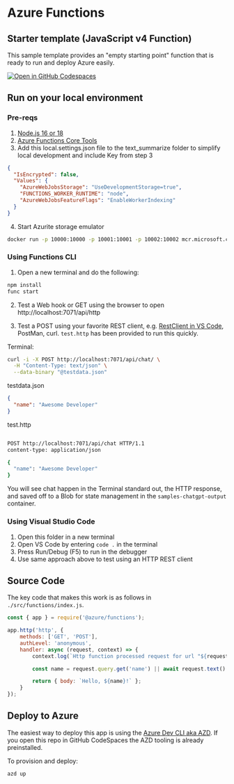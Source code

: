 # Azure Functions
## Starter template (JavaScript v4 Function)

This sample template provides an "empty starting point" function that is ready to run and deploy Azure easily.  

[![Open in GitHub Codespaces](https://github.com/codespaces/badge.svg)](https://github.com/codespaces/new?hide_repo_select=true&ref=main&repo=575770869)

## Run on your local environment

### Pre-reqs
1) [Node.js 16 or 18](https://www.nodejs.org/) 
2) [Azure Functions Core Tools](https://learn.microsoft.com/en-us/azure/azure-functions/functions-run-local?tabs=v4%2Cmacos%2Ccsharp%2Cportal%2Cbash#install-the-azure-functions-core-tools)
3) Add this local.settings.json file to the text_summarize folder to simplify local development and include Key from step 3
```json
{
  "IsEncrypted": false,
  "Values": {
    "AzureWebJobsStorage": "UseDevelopmentStorage=true",
    "FUNCTIONS_WORKER_RUNTIME": "node",
    "AzureWebJobsFeatureFlags": "EnableWorkerIndexing"
  }
}
```
4) Start Azurite storage emulator
```bash
docker run -p 10000:10000 -p 10001:10001 -p 10002:10002 mcr.microsoft.com/azure-storage/azurite
```

### Using Functions CLI
1) Open a new terminal and do the following:

```bash
npm install
func start
```
2) Test a Web hook or GET using the browser to open http://localhost:7071/api/http

3) Test a POST using your favorite REST client, e.g. [RestClient in VS Code](https://marketplace.visualstudio.com/items?itemName=humao.rest-client), PostMan, curl.  `test.http` has been provided to run this quickly.   

Terminal:
```bash
curl -i -X POST http://localhost:7071/api/chat/ \
  -H "Content-Type: text/json" \
  --data-binary "@testdata.json"
```

testdata.json
```json
{
  "name": "Awesome Developer"
}
```

test.http
```bash

POST http://localhost:7071/api/chat HTTP/1.1
content-type: application/json

{
  "name": "Awesome Developer"
}
```

You will see chat happen in the Terminal standard out, the HTTP response, and saved off to a Blob for state management in the `samples-chatgpt-output` container.  

### Using Visual Studio Code
1) Open this folder in a new terminal
2) Open VS Code by entering `code .` in the terminal
3) Press Run/Debug (F5) to run in the debugger
4) Use same approach above to test using an HTTP REST client

## Source Code

The key code that makes this work is as follows in `./src/functions/index.js`.  

```javascript
const { app } = require('@azure/functions');

app.http('http', {
    methods: ['GET', 'POST'],
    authLevel: 'anonymous',
    handler: async (request, context) => {
        context.log(`Http function processed request for url "${request.url}"`);

        const name = request.query.get('name') || await request.text() || 'world';

        return { body: `Hello, ${name}!` };
    }
});
```

## Deploy to Azure

The easiest way to deploy this app is using the [Azure Dev CLI aka AZD](https://aka.ms/azd).  If you open this repo in GitHub CodeSpaces the AZD tooling is already preinstalled.

To provision and deploy:
```bash
azd up
```
